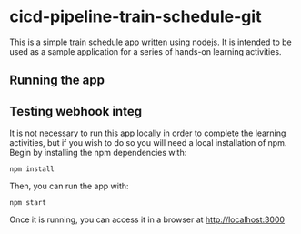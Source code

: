 # cicd-pipeline-train-schedule-git

This is a simple train schedule app written using nodejs. It is intended to be used as a sample application for a series of hands-on learning activities.

## Running the app
## Testing webhook integ

It is not necessary to run this app locally in order to complete the learning activities, but if you wish to do so you will need a local installation of npm. Begin by installing the npm dependencies with:

    npm install

Then, you can run the app with:

    npm start

Once it is running, you can access it in a browser at [http://localhost:3000](http://localhost:3000)
